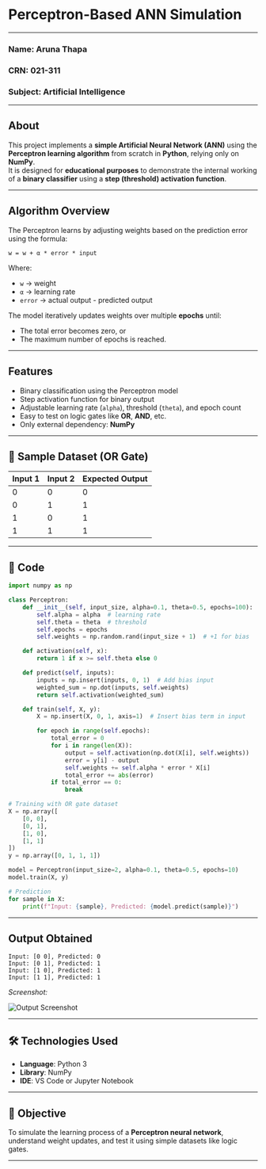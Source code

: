 # Perceptron-Based ANN Simulation

---

### Name: Aruna Thapa
### CRN: 021-311
### Subject: Artificial Intelligence

---

##  About

This project implements a **simple Artificial Neural Network (ANN)** using the **Perceptron learning algorithm** from scratch in **Python**, relying only on **NumPy**.  
It is designed for **educational purposes** to demonstrate the internal working of a **binary classifier** using a **step (threshold) activation function**.

---

##  Algorithm Overview

The Perceptron learns by adjusting weights based on the prediction error using the formula:

```
w = w + α * error * input
```

Where:  
* `w` → weight  
* `α` → learning rate  
* `error` → actual output - predicted output  

The model iteratively updates weights over multiple **epochs** until:  
* The total error becomes zero, or  
* The maximum number of epochs is reached.

---

##  Features

* Binary classification using the Perceptron model  
* Step activation function for binary output  
* Adjustable learning rate (`alpha`), threshold (`theta`), and epoch count  
* Easy to test on logic gates like **OR**, **AND**, etc.  
* Only external dependency: **NumPy**

---

## 🧪 Sample Dataset (OR Gate)

| Input 1 | Input 2 | Expected Output |
|---------|---------|-----------------|
|   0     |    0    |        0        |
|   0     |    1    |        1        |
|   1     |    0    |        1        |
|   1     |    1    |        1        |

---

## 🧾 Code

```python
import numpy as np

class Perceptron:
    def __init__(self, input_size, alpha=0.1, theta=0.5, epochs=100):
        self.alpha = alpha  # learning rate
        self.theta = theta  # threshold
        self.epochs = epochs
        self.weights = np.random.rand(input_size + 1)  # +1 for bias

    def activation(self, x):
        return 1 if x >= self.theta else 0

    def predict(self, inputs):
        inputs = np.insert(inputs, 0, 1)  # Add bias input
        weighted_sum = np.dot(inputs, self.weights)
        return self.activation(weighted_sum)

    def train(self, X, y):
        X = np.insert(X, 0, 1, axis=1)  # Insert bias term in input

        for epoch in range(self.epochs):
            total_error = 0
            for i in range(len(X)):
                output = self.activation(np.dot(X[i], self.weights))
                error = y[i] - output
                self.weights += self.alpha * error * X[i]
                total_error += abs(error)
            if total_error == 0:
                break

# Training with OR gate dataset
X = np.array([
    [0, 0],
    [0, 1],
    [1, 0],
    [1, 1]
])
y = np.array([0, 1, 1, 1])

model = Perceptron(input_size=2, alpha=0.1, theta=0.5, epochs=10)
model.train(X, y)

# Prediction
for sample in X:
    print(f"Input: {sample}, Predicted: {model.predict(sample)}")
```

---

## Output Obtained

```
Input: [0 0], Predicted: 0  
Input: [0 1], Predicted: 1  
Input: [1 0], Predicted: 1  
Input: [1 1], Predicted: 1
```

*Screenshot:*

![Output Screenshot](Screenshot_2025-06-22_194309.png)

---

## 🛠 Technologies Used

* **Language**: Python 3  
* **Library**: NumPy  
* **IDE**: VS Code or Jupyter Notebook

---

## 📘 Objective

To simulate the learning process of a **Perceptron neural network**, understand weight updates, and test it using simple datasets like logic gates.

---

